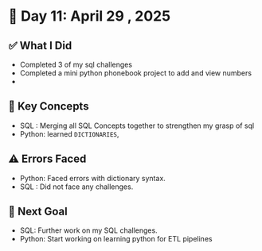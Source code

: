 # 📅 Day 11: April 29 , 2025

## ✅ What I Did

- Completed 3 of my sql challenges
- Completed a mini python phonebook project to add and view numbers
-

## 🧠 Key Concepts

- SQL : Merging all SQL Concepts together to strengthen my grasp of sql
- Python: learned `DICTIONARIES`,

## ⚠️ Errors Faced

- Python: Faced errors with dictionary syntax.
- SQL : Did not face any challenges.

## 🎯 Next Goal

- SQL: Further work on my SQL challenges.
- Python: Start working on learning python for ETL pipelines
